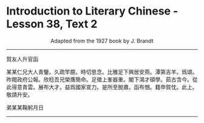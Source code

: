 # Introduction to Literary Chinese - Lesson 38, Text 2

<center>Adapted from the 1927 book by J. Brandt</center>

<!--
賀友人升官函
某某仁兄大人青鑒久疏竿臆時切思念比雅
足下興居安燕
潭第吉羊爲頌昨閥政府公報欣稔吾
兄榮膺簡命足徵
上峯器重
閣下鴻才碩學茹古含今從此得意青雲展布大
才益爲國家宣力是所至脫肅函布悃籍申賀忱
此上敬請
升安
弟某某鞠躬月日
 -->

<!--

賀友人升官函

某某仁兄大人青鑒。久疏竿臆。時切思念。比雅
足下興居安燕。
潭第吉羊。爲頌。昨閥政府公報。欣稔吾
兄榮膺簡命。足徵
上峯器重。
閣下鴻才碩學。茹古含今。從此得意青雲。展布大
才。益爲國家宣力。是所至脫肅。函布悃。籍申賀忱。
此上。敬請
升安。

弟某某鞠躬月日

-->

---

賀友人升官函

某某仁兄大人青鑒。久疏竿臆。時切思念。比雅足下興居安燕。潭第吉羊。爲頌。昨閥政府公報。欣稔吾兄榮膺簡命。足徵上峯器重。閣下鴻才碩學。茹古含今。從此得意青雲。展布大才。益爲國家宣力。是所至脫肅。函布悃。籍申賀忱。此上。敬請升安。

弟某某鞠躬月日

---
